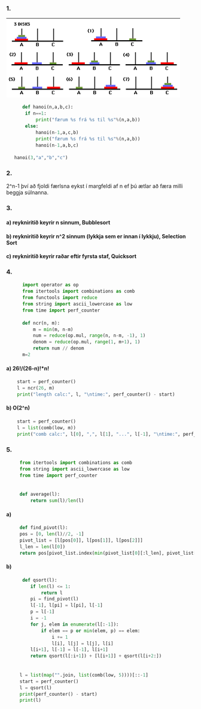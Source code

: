 ### 1.
![Tower](https://github.com/robertatli/FORR3RR-Reiknirit/blob/master/Verkefni3/tower.png)
```python
      def hanoi(n,a,b,c):
       if n==1:
           print("færum %s frá %s til %s"%(n,a,b))
       else:
           hanoi(n-1,a,c,b)
           print("færum %s frá %s til %s"%(n,a,b))
           hanoi(n-1,a,b,c)

   hanoi(3,"a","b","c")
```

### 2. 
2^n-1 því að fjoldi færlsna eykst í margfeldi af n ef þú ætlar að færa milli beggja súlnanna.


### 3. 
  #### a) reykniritið keyrir n sinnum, Bubblesort
   
  #### b) reykniritið keyrir n^2 sinnum (lykkja sem er innan í lykkju), Selection Sort
   
  #### c) reykniritið keyrir raðar eftir fyrsta staf, Quicksort
   
   
### 4. 
```python
      import operator as op
      from itertools import combinations as comb
      from functools import reduce
      from string import ascii_lowercase as low
      from time import perf_counter
      
      def ncr(n, m):
          m = min(m, n-m)
          num = reduce(op.mul, range(n, n-m, -1), 1)
          denom = reduce(op.mul, range(1, m+1), 1)
          return num // denom
      m=2
```
  #### a) 26!/(26-n)!*n!
  
  ```python
      start = perf_counter()
      l = ncr(26, m)
      print("length calc:", l, "\ntime:", perf_counter() - start)
  ```
   
  #### b) O(2^n)
  
  ```python
      start = perf_counter()
      l = list(comb(low, m))
      print("comb calc:", l[0], ",", l[1], "...", l[-1], "\ntime:", perf_counter() - start)
  ```
  
 ### 5.
 ```python
      from itertools import combinations as comb
      from string import ascii_lowercase as low
      from time import perf_counter


      def average(l):
          return sum(l)/len(l)
 ```
 #### a)
 
 ```python
      def find_pivot(l):
      pos = [0, len(l)//2, -1]
      pivot_list = [l[pos[0]], l[pos[1]], l[pos[2]]]
      l_len = len(l[0])
      return pos[pivot_list.index(min(pivot_list[0][:l_len], pivot_list[1][:l_len], pivot_list[2][:l_len]))]
 ```
 
  #### b)
 
 ```python
       def qsort(l):
          if len(l) <= 1:
              return l
          pi = find_pivot(l)
          l[-1], l[pi] = l[pi], l[-1]
          p = l[-1]
          i = -1
          for j, elem in enumerate(l[:-1]):
              if elem == p or min(elem, p) == elem:
                  i += 1
                  l[i], l[j] = l[j], l[i]
          l[i+1], l[-1] = l[-1], l[i+1]
          return qsort(l[:i+1]) + [l[i+1]] + qsort(l[i+2:])


      l = list(map("".join, list(comb(low, 5))))[::-1]
      start = perf_counter()
      l = qsort(l)
      print(perf_counter() - start)
      print(l)
 ```
 

